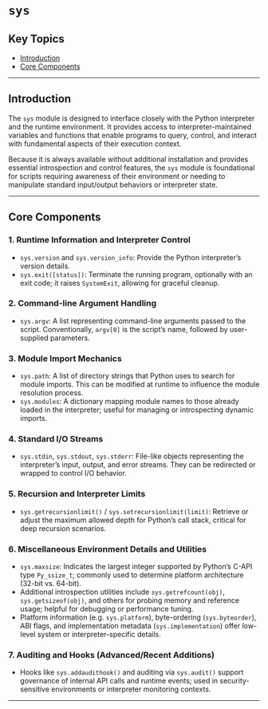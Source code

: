 # `sys`

## Key Topics

+ [Introduction](#introduction)
+ [Core Components](#core-components)

---

## Introduction

The `sys` module is designed to interface closely with the Python interpreter and the runtime environment. It provides access to interpreter-maintained variables and functions that enable programs to query, control, and interact with fundamental aspects of their execution context.

Because it is always available without additional installation and provides essential introspection and control features, the `sys` module is foundational for scripts requiring awareness of their environment or needing to manipulate standard input/output behaviors or interpreter state.

---

## Core Components

### 1. Runtime Information and Interpreter Control

* `sys.version` and `sys.version_info`: Provide the Python interpreter’s version details.
* `sys.exit([status])`: Terminate the running program, optionally with an exit code; it raises `SystemExit`, allowing for graceful cleanup.

### 2. Command-line Argument Handling

* `sys.argv`: A list representing command-line arguments passed to the script. Conventionally, `argv[0]` is the script’s name, followed by user-supplied parameters.

### 3. Module Import Mechanics

* `sys.path`: A list of directory strings that Python uses to search for module imports. This can be modified at runtime to influence the module resolution process.
* `sys.modules`: A dictionary mapping module names to those already loaded in the interpreter; useful for managing or introspecting dynamic imports.

### 4. Standard I/O Streams

* `sys.stdin`, `sys.stdout`, `sys.stderr`: File-like objects representing the interpreter’s input, output, and error streams. They can be redirected or wrapped to control I/O behavior.

### 5. Recursion and Interpreter Limits

* `sys.getrecursionlimit()` / `sys.setrecursionlimit(limit)`: Retrieve or adjust the maximum allowed depth for Python’s call stack, critical for deep recursion scenarios.

### 6. Miscellaneous Environment Details and Utilities

* `sys.maxsize`: Indicates the largest integer supported by Python’s C-API type `Py_ssize_t`; commonly used to determine platform architecture (32-bit vs. 64-bit).
* Additional introspection utilities include `sys.getrefcount(obj)`, `sys.getsizeof(obj)`, and others for probing memory and reference usage; helpful for debugging or performance tuning.
* Platform information (e.g. `sys.platform`), byte-ordering (`sys.byteorder`), ABI flags, and implementation metadata (`sys.implementation`) offer low-level system or interpreter-specific details.

### 7. Auditing and Hooks (Advanced/Recent Additions)

* Hooks like `sys.addaudithook()` and auditing via `sys.audit()` support governance of internal API calls and runtime events; used in security-sensitive environments or interpreter monitoring contexts.

---
